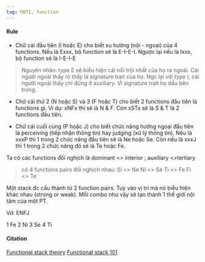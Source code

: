 ```yaml
---
tag: MBTI, function
---
```


#### Rule
- Chữ cái đầu tiên (I hoặc E) cho biết xu hướng (nội - ngoại) của 4 functions. Nếu là Exxx, bộ function sẽ là E-I-E-I. Ngược lại nếu là Ixxx, bộ function sẽ là I-E-I-E

> Nguyên nhân: type E sẽ biểu hiện cái nổi trội nhất của họ ra ngoài. Cái người ngoài thấy rõ thấy là signature trait của họ. Ngc lại với type I, cái người ngoài thấy chỉ đứng ở auxiliary. Vì signature trait họ dấu bên trong.

- Chữ cái thứ 2 (N hoặc S) và 3 (F hoặc T) cho biết 2 functions đầu tiên là functions gì. Ví dụ: xNFx thì sẽ là N & F. Còn xSTx sẽ là S & T là 2 functions đầu tiên.

- Chữ cái cuối cùng (P hoặc J) cho biết chức năng hướng ngoại đầu tiên là perceiving (tiếp nhận thông tin) hay judging (xử lý thông tin). Nếu là xxxP thì 1 trong 2 chức năng đầu tiên sẽ là Ne hoặc Se. Còn nếu là xxxJ thì 1 trong 2 chức năng đó sẽ là Te hoặc Fe.

Ta có các functions đối nghịch là dominant <> interior ; auxiliary <>tertiary

> có 4 functions pairs đối nghịch nhau:
Si <> Ne
Ni <> Se
Ti <> Fe
Fi <> Te

Một stack đc cấu thành từ 2 function pairs. Tuỳ vào vị trí mà nó biểu hiện khác nhau (strong or weak). Mỗi combo như vậy sẽ tạo thành 1 thế giới nội tâm của một PT.

Vd: ENFJ

1 Fe
2 Ni
3 Se
4 Ti

#### Citation
[Functional stack theory](https://personalityjunkie.com/functional-stack-type-dynamics-theory/)
[Functional stack 101](https://www.youtube.com/watch?v=9xf13VRNPp8)